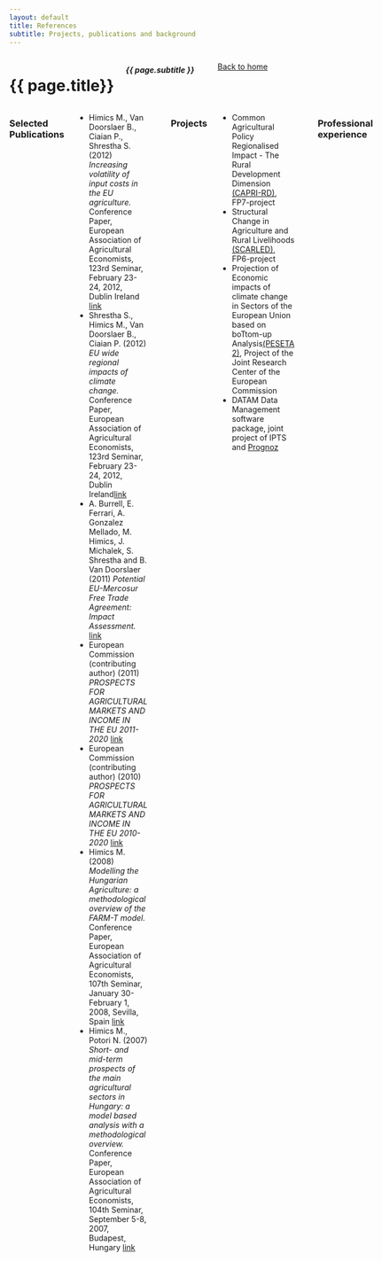 ```yaml
---
layout: default
title: References
subtitle: Projects, publications and background
---
```


<div class="sixteen columns">


<h1>{{ page.title}}</h1>
<h5>{{ page.subtitle }}</h5>
<hr />

 <p> <a href="http://trialsolution.github.com">Back to home</a> </p>
</div>




<div class="sixteen columns">
<h3>Selected Publications</h3>

<ul>
<li> Himics M., Van Doorslaer B., Ciaian P., Shrestha S.(2012) <em> Increasing volatility of input costs in the EU agriculture.</em> Conference Paper, European Association of Agricultural Economists, 123rd Seminar, February 23-24, 2012, Dublin Ireland <a href="http://purl.umn.edu/122531" target="_blank">link</a></li>
	
<li> Shrestha S., Himics M., Van Doorslaer B., Ciaian P. (2012) <em> EU wide regional impacts of climate change.</em> Conference Paper, European Association of Agricultural Economists, 123rd Seminar, February 23-24, 2012, Dublin Ireland<a href="http://purl.umn.edu/122546" target="_blank">link</a></li>

<li> A. Burrell, E. Ferrari, A. Gonzalez Mellado, M. Himics, J. Michalek, S. Shrestha and B. Van Doorslaer (2011) <em> Potential EU-Mercosur Free Trade Agreement: Impact Assessment.</em> <a href="http://ipts.jrc.ec.europa.eu/publications/pub.cfm?id=4819" target="_blank">link</a></li>

<li> European Commission (contributing author) (2011) <em> PROSPECTS FOR AGRICULTURAL MARKETS AND INCOME IN THE EU 2011-2020 </em> <a href="http://ec.europa.eu/agriculture/publi/caprep/prospects2011/fullrep_en.pdf" target="_blank">link</a></li>

<li> European Commission (contributing author) (2010) <em> PROSPECTS FOR AGRICULTURAL MARKETS AND INCOME IN THE EU 2010-2020 </em> <a href="http://ec.europa.eu/agriculture/publi/caprep/prospects2010/fullrep_en.pdf" target="_blank">link</a></li>

<li> Himics M. (2008) <em> Modelling the Hungarian Agriculture: a methodological overview of the FARM-T model.</em>  Conference Paper, European Association of Agricultural Economists, 107th Seminar, January 30-February 1, 2008, Sevilla, Spain <a href="http://purl.umn.edu/6697" target="_blank">link</a></li>

<li> Himics M., Potori N. (2007) <em> Short- and mid-term prospects of the main agricultural sectors in Hungary: a model based analysis with a methodological overview.</em>  Conference Paper, European Association of Agricultural Economists, 104th Seminar, September 5-8, 2007, Budapest, Hungary <a href="http://purl.umn.edu/7844" target="_blank">link</a></li>

</ul>


 <hr/>





<h3>Projects</h3>

<ul>
<li> Common Agricultural Policy Regionalised Impact - The Rural Development Dimension <a href="http://www.ilr.uni-bonn.de/agpo/rsrch/capri-rd/caprird_e.htm" target="_blank">(CAPRI-RD)</a>, FP7-project </li>
<li> Structural Change in Agriculture and Rural Livelihoods <a href="http://scarled.eu/" target="_blank">(SCARLED)</a>, FP6-project </li>
<li> Projection of Economic impacts of climate change in Sectors of the European Union based on boTtom-up Analysis<a href="http://139.191.1.75/peseta/" target="_blank">(PESETA 2)</a>, Project of the Joint Research Center of the European Commission </li>
<li> DATAM Data Management software package, joint project of IPTS and <a href="http://www.prognoz.com/en/index.php" target="_blank">Prognoz</a> </li>

</ul>

<hr/>




<h3>Professional experience</h3>

<table>
	<tr>
	    <td>08/2012-  </td>	
		<td><em>Research fellow and PhD student</em> at the Institute for Food and Resource Economics <a href="http://www.ilr.uni-bonn.de/agpo/agpo_e.htm" target="_blank">(ILR)</a> at University of Bonn, Germany</td>
	</tr>
	<tr>
		<td>08/2009-07/2012</td> 
		<td> <em>Postdoc. Researcher</em> at the Institute for Prospective Technological Studies <a href="http://agrilife.jrc.ec.europa.eu/agritrade.html" target="_blank">(IPTS)</a> in Seville, Spain </td>
	</tr>
	<tr>
	    <td>09/2003-07/2009</td>
		<td><em>Junior Researcher and then Research Fellow </em> at the Research Institute for Agricultural Economics <a href="http://www.aki.gov.hu" target="_blank">(AKI)</a> in Budapest, Hungary</td>
	</tr>
</table>

<hr/>

</div>

<!-- End Document


<h3>Education</h3>

  <TABLE>
      <TR ALIGN=LEFT>
	  	<TD>ongoing        </TD>
		<TD>PhD studies in agricultural economics at University of Bonn, Germany</TD>
	  </TR>
	  <TR ALIGN=LEFT>
	  	<TD>2003           </TD>
		<TD>MSC in mathematics at University of Debrecen, Hungary</TD>
	  </TR>
   </TABLE>

 <hr/>

</div>

 -->

